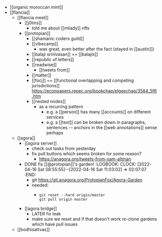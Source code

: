 - [[organic moroccan mint]]
- [[flancia]]
	- [[flancia meet]]
		- [[j0lms]]
			- told me about [[milady]] nfts
		- [[protopian]]
			- [[shamanic coders guild]]
			- [[vibecamp]]
				- was great, even better after the fact (stayed in [[austin]])
			- [[balaji srinivasan]] == [[balajis]]
			- [[republic of letters]]
			- [[readwise]]
				- [[tweets from]]
			- [[matter]]
			- [[focj]] == [[functional overlapping and competing jurisdictions]] https://econpapers.repec.org/bookchap/elgeechap/3584_5f6.htm
			- [[nested nodes]]
				- as a recurring pattern
					- e.g. a [[person]] has many [[accounts]] on different services
					- e.g. a [[text]] can be broken down in paragraphs, sentences -- anchors in the [[web annotations]] sense perhaps
	- [[agora]]
		- [[agora server]]
			- check out tasks from yesterday
			- fix pull buttons which seems broken for some reason?
				- https://anagora.org/tweets-from-sam-altman
		- DONE fix [[@protopian]]'s garden!
		  :LOGBOOK:
		  CLOCK: [2022-04-16 Sat 08:55:55]--[2022-04-16 Sat 11:03:02] =>  02:07:07
		  :END:
			- git https://git.anagora.org/ProtopianFox/Agora-Garden
			- needed:
				- ```
				  git reset --hard origin/master
				  git pull origin master
				  ```
		- [[agora bridge]]
			- LATER fix leak
			- make sure we reset and if that doesn't work re-clone gardens which have pull issues
	- [[bodhisattvas]]